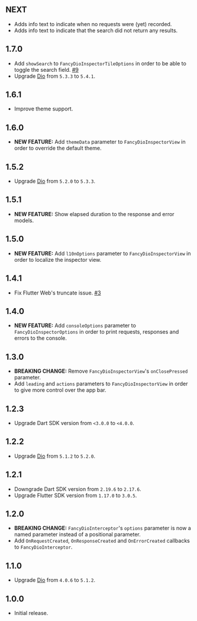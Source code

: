 ## NEXT
- Adds info text to indicate when no requests were (yet) recorded.
- Adds info text to indicate that the search did not return any results.

## 1.7.0

- Add `showSearch` to `FancyDioInspectorTileOptions` in order to be able to toggle the search field. [#9](https://github.com/gokhancvs/fancy_dio_inspector/pull/9)
- Upgrade [Dio](https://pub.dev/packages/dio) from `5.3.3` to `5.4.1`.

## 1.6.1

- Improve theme support.

## 1.6.0

- **NEW FEATURE:** Add `themeData` parameter to `FancyDioInspectorView` in order to override the default theme.

## 1.5.2

- Upgrade [Dio](https://pub.dev/packages/dio) from `5.2.0` to `5.3.3`.

## 1.5.1

- **NEW FEATURE:** Show elapsed duration to the response and error models.

## 1.5.0

- **NEW FEATURE:** Add `l10nOptions` parameter to `FancyDioInspectorView` in order to localize the inspector view.

## 1.4.1

- Fix Flutter Web's truncate issue. [#3](https://github.com/gokhancvs/fancy_dio_inspector/pull/3)

## 1.4.0

- **NEW FEATURE:** Add `consoleOptions` parameter to `FancyDioInspectorOptions` in order to print requests, responses and errors to the console.

## 1.3.0

- **BREAKING CHANGE:** Remove `FancyDioInspectorView`'s `onClosePressed` parameter.
- Add `leading` and `actions` parameters to `FancyDioInspectorView` in order to give more control over the app bar.

## 1.2.3

- Upgrade Dart SDK version from `<3.0.0` to `<4.0.0`.

## 1.2.2

- Upgrade [Dio](https://pub.dev/packages/dio) from `5.1.2` to `5.2.0`.

## 1.2.1

- Downgrade Dart SDK version from `2.19.6` to `2.17.6`.
- Upgrade Flutter SDK version from `1.17.0` to `3.0.5`.

## 1.2.0

- **BREAKING CHANGE:** `FancyDioInterceptor`'s `options` parameter is now a named parameter instead of a positional parameter.
- Add `OnRequestCreated`, `OnResponseCreated` and `OnErrorCreated` callbacks to `FancyDioInterceptor`.

## 1.1.0

- Upgrade [Dio](https://pub.dev/packages/dio) from `4.0.6` to `5.1.2`.

## 1.0.0

- Initial release.
